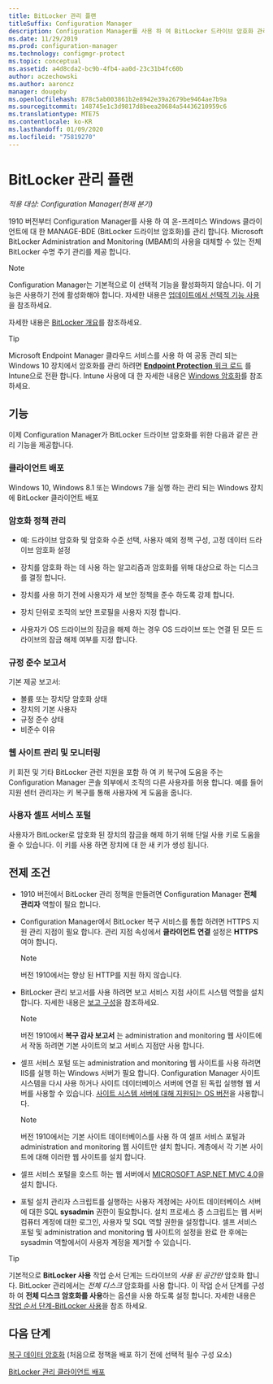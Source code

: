 ```yaml
---
title: BitLocker 관리 플랜
titleSuffix: Configuration Manager
description: Configuration Manager를 사용 하 여 BitLocker 드라이브 암호화 관리 계획
ms.date: 11/29/2019
ms.prod: configuration-manager
ms.technology: configmgr-protect
ms.topic: conceptual
ms.assetid: a4d8cda2-bc9b-4fb4-aa0d-23c31b4fc60b
author: aczechowski
ms.author: aaroncz
manager: dougeby
ms.openlocfilehash: 878c5ab003861b2e8942e39a2679be9464ae7b9a
ms.sourcegitcommit: 148745e1c3d9817d8beea20684a54436210959c6
ms.translationtype: MTE75
ms.contentlocale: ko-KR
ms.lasthandoff: 01/09/2020
ms.locfileid: "75819270"
---
```

# <a name="plan-for-bitlocker-management"></a>BitLocker 관리 플랜

*적용 대상: Configuration Manager(현재 분기)*

<!-- 3601034 -->

1910 버전부터 Configuration Manager를 사용 하 여 온-프레미스 Windows 클라이언트에 대 한 MANAGE-BDE (BitLocker 드라이브 암호화)를 관리 합니다. Microsoft BitLocker Administration and Monitoring (MBAM)의 사용을 대체할 수 있는 전체 BitLocker 수명 주기 관리를 제공 합니다.

> [!Note]  
> Configuration Manager는 기본적으로 이 선택적 기능을 활성화하지 않습니다. 이 기능은 사용하기 전에 활성화해야 합니다. 자세한 내용은 [업데이트에서 선택적 기능 사용](/configmgr/core/servers/manage/install-in-console-updates#bkmk_options)을 참조하세요.  

자세한 내용은 [BitLocker 개요](https://docs.microsoft.com/windows/security/information-protection/bitlocker/bitlocker-overview)를 참조하세요.

> [!TIP]
> Microsoft Endpoint Manager 클라우드 서비스를 사용 하 여 공동 관리 되는 Windows 10 장치에서 암호화를 관리 하려면 [ **Endpoint Protection** 워크 로드](/configmgr/comanage/workloads#endpoint-protection) 를 Intune으로 전환 합니다. Intune 사용에 대 한 자세한 내용은 [Windows 암호화](/intune/protect/endpoint-protection-windows-10#windows-encryption)를 참조 하세요.

## <a name="features"></a>기능

이제 Configuration Manager가 BitLocker 드라이브 암호화를 위한 다음과 같은 관리 기능을 제공합니다.

### <a name="client-deployment"></a>클라이언트 배포

Windows 10, Windows 8.1 또는 Windows 7을 실행 하는 관리 되는 Windows 장치에 BitLocker 클라이언트 배포

### <a name="manage-encryption-policies"></a>암호화 정책 관리

- 예: 드라이브 암호화 및 암호화 수준 선택, 사용자 예외 정책 구성, 고정 데이터 드라이브 암호화 설정

- 장치를 암호화 하는 데 사용 하는 알고리즘과 암호화를 위해 대상으로 하는 디스크를 결정 합니다.

- 장치를 사용 하기 전에 사용자가 새 보안 정책을 준수 하도록 강제 합니다.

- 장치 단위로 조직의 보안 프로필을 사용자 지정 합니다.

- 사용자가 OS 드라이브의 잠금을 해제 하는 경우 OS 드라이브 또는 연결 된 모든 드라이브의 잠금 해제 여부를 지정 합니다.

### <a name="compliance-reports"></a>규정 준수 보고서

기본 제공 보고서:

- 볼륨 또는 장치당 암호화 상태
- 장치의 기본 사용자
- 규정 준수 상태
- 비준수 이유

### <a name="administration-and-monitoring-website"></a>웹 사이트 관리 및 모니터링

키 회전 및 기타 BitLocker 관련 지원을 포함 하 여 키 복구에 도움을 주는 Configuration Manager 콘솔 외부에서 조직의 다른 사용자를 허용 합니다. 예를 들어 지원 센터 관리자는 키 복구를 통해 사용자에 게 도움을 줍니다.

### <a name="user-self-service-portal"></a>사용자 셀프 서비스 포털

사용자가 BitLocker로 암호화 된 장치의 잠금을 해제 하기 위해 단일 사용 키로 도움을 줄 수 있습니다. 이 키를 사용 하면 장치에 대 한 새 키가 생성 됩니다.

## <a name="prerequisites"></a>전제 조건

- 1910 버전에서 BitLocker 관리 정책을 만들려면 Configuration Manager **전체 관리자** 역할이 필요 합니다.

- Configuration Manager에서 BitLocker 복구 서비스를 통합 하려면 HTTPS 지원 관리 지점이 필요 합니다. 관리 지점 속성에서 **클라이언트 연결** 설정은 **HTTPS**여야 합니다.

    > [!NOTE]
    > 버전 1910에서는 향상 된 HTTP를 지원 하지 않습니다.

- BitLocker 관리 보고서를 사용 하려면 보고 서비스 지점 사이트 시스템 역할을 설치 합니다. 자세한 내용은 [보고 구성](/configmgr/core/servers/manage/configuring-reporting)을 참조하세요.

    > [!NOTE]
    > 버전 1910에서 **복구 감사 보고서** 는 administration and monitoring 웹 사이트에서 작동 하려면 기본 사이트의 보고 서비스 지점만 사용 합니다.

- 셀프 서비스 포털 또는 administration and monitoring 웹 사이트를 사용 하려면 IIS를 실행 하는 Windows 서버가 필요 합니다. Configuration Manager 사이트 시스템을 다시 사용 하거나 사이트 데이터베이스 서버에 연결 된 독립 실행형 웹 서버를 사용할 수 있습니다. [사이트 시스템 서버에 대해 지원되는 OS 버전](/configmgr/core/plan-design/configs/supported-operating-systems-for-site-system-servers)을 사용합니다.

    > [!NOTE]
    > 버전 1910에서는 기본 사이트 데이터베이스를 사용 하 여 셀프 서비스 포털과 administration and monitoring 웹 사이트만 설치 합니다. 계층에서 각 기본 사이트에 대해 이러한 웹 사이트를 설치 합니다.

- 셀프 서비스 포털을 호스트 하는 웹 서버에서 [MICROSOFT ASP.NET MVC 4.0](https://docs.microsoft.com/aspnet/mvc/mvc4)을 설치 합니다.

- 포털 설치 관리자 스크립트를 실행하는 사용자 계정에는 사이트 데이터베이스 서버에 대한 SQL **sysadmin** 권한이 필요합니다. 설치 프로세스 중 스크립트는 웹 서버 컴퓨터 계정에 대한 로그인, 사용자 및 SQL 역할 권한을 설정합니다. 셀프 서비스 포털 및 administration and monitoring 웹 사이트의 설정을 완료 한 후에는 sysadmin 역할에서이 사용자 계정을 제거할 수 있습니다.

> [!TIP]
> 기본적으로 **BitLocker 사용** 작업 순서 단계는 드라이브의 *사용 된 공간만* 암호화 합니다. BitLocker 관리에서는 *전체 디스크* 암호화를 사용 합니다. 이 작업 순서 단계를 구성 하 여 **전체 디스크 암호화를 사용**하는 옵션을 사용 하도록 설정 합니다. 자세한 내용은 [작업 순서 단계-BitLocker 사용](/configmgr/osd/understand/task-sequence-steps#BKMK_EnableBitLocker)을 참조 하세요.

## <a name="next-steps"></a>다음 단계

[복구 데이터 암호화](/configmgr/protect/deploy-use/bitlocker/encrypt-recovery-data) (처음으로 정책을 배포 하기 전에 선택적 필수 구성 요소)

[BitLocker 관리 클라이언트 배포](/configmgr/protect/deploy-use/bitlocker/deploy-management-agent)
